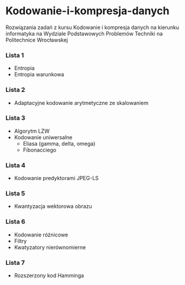 # Kodowanie-i-kompresja-danych
Rozwiązania zadań z kursu Kodowanie i kompresja danych na kierunku informatyka na Wydziale Podstawowych Problemów Techniki na Politechnice Wrocławskej

### Lista 1
- Entropia
- Entropia warunkowa

### Lista 2
- Adaptacyjne kodowanie arytmetyczne ze skalowaniem

### Lista 3
- Algorytm LZW
- Kodowanie uniwersalne
	- Eliasa (gamma, delta, omega)
	- Fibonacciego

### Lista 4
- Kodowanie predyktorami JPEG-LS

### Lista 5
- Kwantyzacja wektorowa obrazu

### Lista 6
- Kodowanie różnicowe
- Filtry
- Kwatyzatory nierównomierne

### Lista 7
- Rozszerzony kod Hamminga
